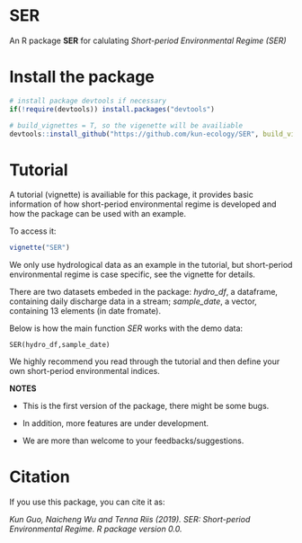 # SER
An R package **SER** for calulating _Short-period Environmental Regime (SER)_

# Install the package

```R  
# install package devtools if necessary
if(!require(devtools)) install.packages("devtools")

# build_vignettes = T, so the vigenette will be availiable
devtools::install_github("https://github.com/kun-ecology/SER", build_vignettes=	TRUE)
```
# Tutorial
A tutorial (vignette) is availiable for this package, it provides basic information of how short-period environmental regime is developed and how the package can be used with an example. 

To access it:
```R
vignette("SER")
```

We only use hydrological data as an example in the tutorial, but short-period environmental regime is case specific, see the vignette for details. 

There are two datasets embeded in the package: _hydro_df_, a dataframe, containing daily discharge data in a stream; _sample_date_, a vector, containing 13 elements (in date fromate).  

Below is how the main function _SER_ works with the demo data:

`SER(hydro_df,sample_date)`

We highly recommend you read through the tutorial and then define your own short-period environmental indices.

**NOTES**
+ This is the first version of the package, there might be some bugs. 

+ In addition, more features are under development.

+ We are more than welcome to your feedbacks/suggestions.


# Citation
If you use this package, you can cite it as:

_Kun Guo, Naicheng Wu and Tenna Riis (2019). SER: Short-period Environmental Regime. R package version 0.0._

